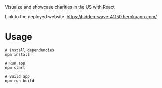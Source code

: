 Visualze and showcase charities in the US with React

Link to the deployed website :https://hidden-wave-41150.herokuapp.com/


# Usage

```
# Install dependencies
npm install
```

```
# Run app
npm start
```

```
# Build app
npm run build
```
